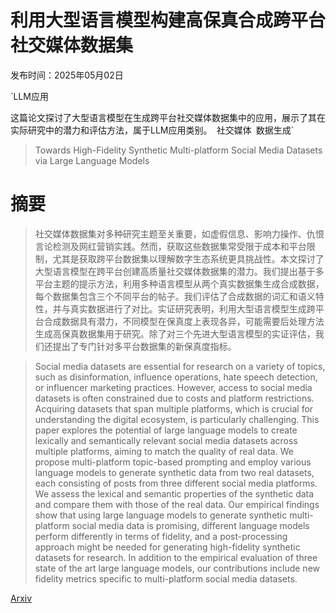 # 利用大型语言模型构建高保真合成跨平台社交媒体数据集

发布时间：2025年05月02日

`LLM应用

这篇论文探讨了大型语言模型在生成跨平台社交媒体数据集中的应用，展示了其在实际研究中的潜力和评估方法，属于LLM应用类别。` `社交媒体` `数据生成`

> Towards High-Fidelity Synthetic Multi-platform Social Media Datasets via Large Language Models

# 摘要

> 社交媒体数据集对多种研究主题至关重要，如虚假信息、影响力操作、仇恨言论检测及网红营销实践。然而，获取这些数据集常受限于成本和平台限制，尤其是获取跨平台数据集以理解数字生态系统更具挑战性。本文探讨了大型语言模型在跨平台创建高质量社交媒体数据集的潜力。我们提出基于多平台主题的提示方法，利用多种语言模型从两个真实数据集生成合成数据，每个数据集包含三个不同平台的帖子。我们评估了合成数据的词汇和语义特性，并与真实数据进行了对比。实证研究表明，利用大型语言模型生成跨平台合成数据具有潜力，不同模型在保真度上表现各异，可能需要后处理方法生成高保真数据集用于研究。除了对三个先进大型语言模型的实证评估，我们还提出了专门针对多平台数据集的新保真度指标。

> Social media datasets are essential for research on a variety of topics, such as disinformation, influence operations, hate speech detection, or influencer marketing practices. However, access to social media datasets is often constrained due to costs and platform restrictions. Acquiring datasets that span multiple platforms, which is crucial for understanding the digital ecosystem, is particularly challenging. This paper explores the potential of large language models to create lexically and semantically relevant social media datasets across multiple platforms, aiming to match the quality of real data. We propose multi-platform topic-based prompting and employ various language models to generate synthetic data from two real datasets, each consisting of posts from three different social media platforms. We assess the lexical and semantic properties of the synthetic data and compare them with those of the real data. Our empirical findings show that using large language models to generate synthetic multi-platform social media data is promising, different language models perform differently in terms of fidelity, and a post-processing approach might be needed for generating high-fidelity synthetic datasets for research. In addition to the empirical evaluation of three state of the art large language models, our contributions include new fidelity metrics specific to multi-platform social media datasets.

[Arxiv](https://arxiv.org/abs/2505.02858)